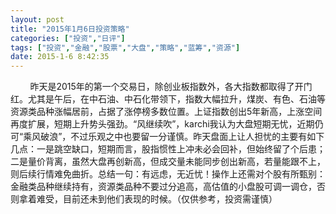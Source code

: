 ```yaml
---
layout: post
title: "2015年1月6日投资策略"
categories: ["投资","日评"]
tags: ["投资","金融","股票","大盘","策略","蓝筹","资源"]
date: 2015-1-6 8:42:35
---
```

&nbsp;&nbsp;&nbsp;&nbsp;&nbsp;&nbsp;&nbsp;&nbsp;昨天是2015年的第一个交易日，除创业板指数外，各大指数都取得了开门红。尤其是午后，在中石油、中石化带领下，指数大幅拉升，煤炭、有色、石油等资源类品种涨幅居前，占据了涨停榜多数位置。上证指数创出5年新高，上涨空间再度扩展，短期上升势头强劲。“风继续吹”，karchi我认为大盘短期无忧，近期仍可“乘风破浪”，不过乐观之中也要留一分谨慎。昨天盘面上让人担忧的主要有如下几点：一是跳空缺口，短期而言，股指惯性上冲未必会回补，但始终留了个后患；二是量价背离，虽然大盘再创新高，但成交量未能同步创出新高，若量能跟不上，则后续行情难免曲折。总结一句：有远虑，无近忧！操作上还需对个股有所甄别：金融类品种继续持有，资源类品种不要过分追高，高估值的小盘股可调一调仓，否则拿着难受，目前还未到他们表现的时候。（仅供参考，投资需谨慎）